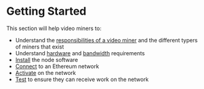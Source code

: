 # Getting Started

This section will help video miners to:

- Understand the [responsibilities of a video miner](./overview.md) and the different typers of miners that exist
- Understand [hardware](../reference/hardware.md) and [bandwidth](../reference/bandwidth.md) requirements
- [Install](https://github.com/livepeer/go-livepeer/blob/master/doc/install.md) the node software
- [Connect](https://github.com/livepeer/go-livepeer/blob/master/doc/ethereum.md) to an Ethereum network
- [Activate](./activate.md) on the network
- [Test](./test.md) to ensure they can receive work on the network